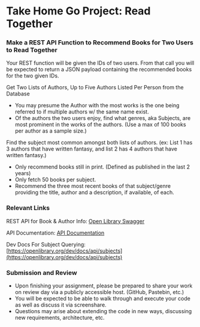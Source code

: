 # Take Home Go Project: Read Together

### Make a REST API Function to Recommend Books for Two Users to Read Together

Your REST function will be given the IDs of two users. From that call you will be expected to return a JSON payload containing the recommended books for the two given IDs.

Get Two Lists of Authors, Up to Five Authors Listed Per Person from the Database
- You may presume the Author with the most works is the one being referred to if multiple authors w/ the same name exist.
- Of the authors the two users enjoy, find what genres, aka Subjects, are most prominent in the works of the authors. (Use a max of 100 books per author as a sample size.)

Find the subject most common amongst both lists of authors. (ex: List 1 has 3 authors that have written fantasy, and list 2 has 4 authors that have written fantasy.)
- Only recommend books still in print. (Defined as published in the last 2 years)
- Only fetch 50 books per subject.
- Recommend the three most recent books of that subject/genre providing the title, author and a description, if available, of each. 

### Relevant Links
REST API for Book & Author Info: [Open Library Swagger](https://openlibrary.org/swagger/docs#/)

API Documentation: [API Documentation](https://openlibrary.org/developers/api)

Dev Docs For Subject Querying: [https://openlibrary.org/dev/docs/api/subjects](https://openlibrary.org/dev/docs/api/subjects)


### Submission and Review
- Upon finishing your assignment, please be prepared to share your work on review day via a publicly accessible host. (GitHub, Pastebin, etc.)
- You will be expected to be able to walk through and execute your code as well as discuss it via screenshare.
- Questions may arise about extending the code in new ways, discussing new requirements, architecture, etc.